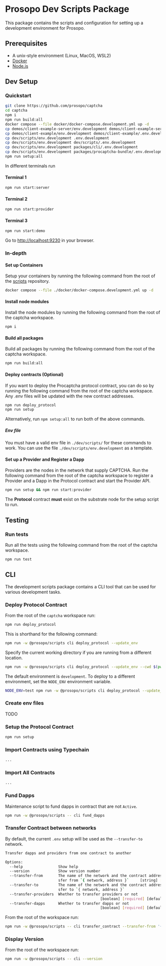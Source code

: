 # Prosopo Dev Scripts Package

This package contains the scripts and configuration for setting up a development environment for Prosopo.

## Prerequisites

- A unix-style environment (Linux, MacOS, WSL2)
- [Docker](https://docs.docker.com/get-docker/)
- [Node.js](https://nodejs.org/en/download/)

## Dev Setup

### Quickstart

```bash
git clone https://github.com/prosopo/captcha
cd captcha
npm i
npm run build:all
docker compose --file docker/docker-compose.development.yml up -d
cp demos/client-example-server/env.development demos/client-example-server/.env.development
cp demos/client-example/env.development demos/client-example/.env.development
cp dev/scripts/env.development .env.development
cp dev/scripts/env.development dev/scripts/.env.development
cp dev/scripts/env.development packages/cli/.env.development
cp dev/scripts/env.development packages/procaptcha-bundle/.env.development
npm run setup:all
```

In different terminals run

#### Terminal 1

```bash
npm run start:server
```

#### Terminal 2

```bash
npm run start:provider
```

#### Terminal 3

```bash
npm run start:demo
```

Go to [http://localhost:9230](http://localhost:3001) in your browser.

### In-depth

#### Set up Containers

Setup your containers by running the following command from the root of
the [scripts](https://github.com/prosopo/scripts) repository.

```bash
docker compose --file ./docker/docker-compose.development.yml up -d
```

#### Install node modules

Install the node modules by running the following command from the root of the captcha workspace.

```bash
npm i
```

#### Build all packages

Build all packages by running the following command from the root of the captcha workspace.

```bash
npm run build:all
```

#### Deploy contracts (Optional)

If you want to deploy the Procaptcha protocol contract, you can do so by running the following command from the root
of the captcha workspace. Any .env files will be updated with the new contract addresses.

```bash
npm run deploy_protocol
npm run setup
```

Alternatively, run `npm setup:all` to run both of the above commands.

##### Env file

You must have a valid env file in `./dev/scripts/` for these commands to work. You can use the
file `./dev/scripts/env.development` as a template.

#### Set up a Provider and Register a Dapp

Providers are the nodes in the network that supply CAPTCHA. Run the following command from the root of the captcha
workspace to register a Provider and a Dapp in the Protocol contract and start the Provider API.

```bash
npm run setup && npm run start:provider
```

The **Protocol**  contract **must** exist on the substrate node for the setup script to run.

## Testing

### Run tests

Run all the tests using the following command from the root of the captcha workspace.

```bash
npm run test
```

## CLI

The development scripts package contains a CLI tool that can be used for various development tasks.

### Deploy Protocol Contract

From the root of the `captcha` workspace run:

```bash
npm run deploy_protocol
```

This is shorthand for the following command:

```bash
npm run -w @prosopo/scripts cli deploy_protocol --update_env
```

Specify the current working directory if you are running from a different location.

```bash
npm run -w @prosopo/scripts cli deploy_protocol --update_env --cwd $(pwd)
```

The default environment is `development`. To deploy to a different environment, set the `NODE_ENV` environment variable.

```bash
NODE_ENV=test npm run -w @prosopo/scripts cli deploy_protocol --update_env
```

### Create env files

TODO

### Setup the Protocol Contract

```bash
npm run setup
```

### Import Contracts using Typechain

```bash
...
```

### Import All Contracts

```bash
...
```

### Fund Dapps

Maintenance script to fund dapps in contract that are not `Active`.

```bash
npm run -w @prosopo/scripts -- cli fund_dapps
```

### Transfer Contract between networks

By default, the current `.env` setup will be used as the `--transfer-to` network.

```bash
Transfer dapps and providers from one contract to another

Options:
  --help                Show help                                      [boolean]
  --version             Show version number                            [boolean]
  --transfer-from       The name of the network and the contract address to tran
                        sfer from `{ network, address }`     [string] [required]
  --transfer-to         The name of the network and the contract address to tran
                        sfer to `{ network, address }`                  [string]
  --transfer-providers  Whether to transfer providers or not
                                           [boolean] [required] [default: false]
  --transfer-dapps      Whether to transfer dapps or not
                                           [boolean] [required] [default: false]
```

From the root of the workspace run:

```bash
npm run -w @prosopo/scripts -- cli transfer_contract --transfer-from '{"network":"rococo", "address":"..."}' --transfer-dapps=true --transfer-providers=true
```

### Display Version

From the root of the workspace run:

```bash
npm run -w @prosopo/scripts -- cli --version
```
